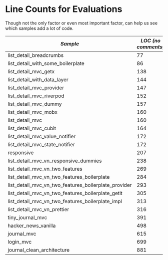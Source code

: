 # Line Counts for Evaluations

Though not the only factor or even most important factor, can help us see which
samples add a lot of code.
  
| *Sample* | *LOC (no comments)* |
|--------|-------------------|
| list_detail_breadcrumbs | 77 |
| list_detail_with_some_boilerplate | 86 |
| list_detail_mvc_getx | 138 |
| list_detail_with_data_layer | 144 |
| list_detail_mvc_provider | 147 |
| list_detail_mvc_riverpod | 152 |
| list_detail_mvc_dummy | 157 |
| list_detail_mvc_mobx | 160 |
| list_detail_mvc | 160 |
| list_detail_mvc_cubit | 164 |
| list_detail_mvc_value_notifier | 172 |
| list_detail_mvc_state_notifier | 172 |
| responsive | 207 |
| list_detail_mvc_vn_responsive_dummies | 238 |
| list_detail_mvc_vn_two_features | 269 |
| list_detail_mvc_vn_two_features_boilerplate | 284 |
| list_detail_mvc_vn_two_features_boilerplate_provider | 293 |
| list_detail_mvc_vn_two_features_boilerplate_getit | 305 |
| list_detail_mvc_vn_two_features_boilerplate_impl | 313 |
| list_detail_mvc_vn_prettier | 316 |
| tiny_journal_mvc | 391 |
| hacker_news_vanilla | 498 |
| journal_mvc | 615 |
| login_mvc | 699 |
| journal_clean_architecture | 881 |

